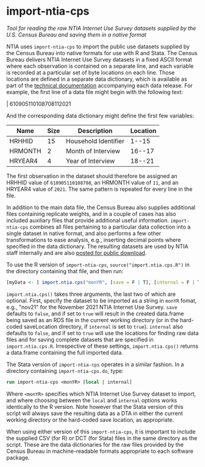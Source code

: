 # import-ntia-cps

*Tool for reading the raw NTIA Internet Use Survey datasets supplied by the U.S. Census Bureau and saving them in a native format*

NTIA uses `import-ntia-cps` to import the public use datasets supplied by the Census Bureau into native formats for use with R and Stata. The Census Bureau delivers NTIA Internet Use Survey datasets in a fixed ASCII format where each observation is contained on a separate line, and each variable is recorded at a particular set of byte locations on each line. Those locations are defined in a separate data dictionary, which is available as part of the [technical documentation](https://github.com/NTIADC/ntia-internet-use-survey/tree/main/tech-docs) accompanying each data release. For example, the first line of a data file might begin with the following text:

| 610905110108708112021

And the corresponding data dictionary might define the first few variables:

| Name    | Size | Description          | Location |
|---------|------|----------------------|----------|
| HRHHID  | 15   | Household Identifier | 1--15    |
| HRMONTH | 2    | Month of Interview   | 16--17   |
| HRYEAR4 | 4    | Year of Interview    | 18--21   |

The first observation in the dataset should therefore be assigned an HRHHID value of `610905110108708`, an HRMONTH value of `11`, and an HRYEAR4 value of `2021`. The same pattern is repeated for every line in the file.

In addition to the main data file, the Census Bureau also supplies additional files containing replicate weights, and in a couple of cases has also included auxiliary files that provide additional useful information. `import-ntia-cps` combines all files pertaining to a particular data collection into a single dataset in native format, and also performs a few other transformations to ease analysis, e.g., inserting decimal points where specified in the data dictionary. The resulting datasets are used by NTIA staff internally and are also [posted for public download](https://www.ntia.gov/page/download-ntia-internet-use-survey-datasets).

To use the R version of `import-ntia-cps`, `source("import.ntia.cps.R")` in the directory containing that file, and then run:

``` r
[myData <- ] import.ntia.cps("monYR", [save = F | T], [internal = F | T])
```

`import.ntia.cps()` takes three arguments, the last two of which are optional. First, specify the dataset to be imported as a string in `monYR` fomat, e.g., "nov21" for the November 2021 NTIA Internet Use Survey. `save` defaults to `false`, and if set to `true` will result in the created data.frame being saved as an RDS file in the current working directory (or in the hard-coded saveLocation directory, if `internal` is set to `true`). `internal` also defaults to `false`, and if set to `true` will use the locations for finding raw data files and for saving complete datasets that are specified in `import.ntia.cps.R`. Irrespective of these settings, `import.ntia.cps()` returns a data.frame containing the full imported data.

The Stata version of `import-ntia-cps` operates in a similar fashion. In a directory containing `import-ntia-cps.do`, type:

``` stata
run import-ntia-cps <monYR> [local | internal]
```

Where `<monYR>` specifies which NTIA Internet Use Survey dataset to import, and where choosing between the `local` and `internal` options works identically to the R version. Note however that the Stata version of this script will always save the resulting data as a DTA in either the current working directory or the hard-coded save location, as appropriate.

When using either version of this `import-ntia-cps`, it is important to include the supplied CSV (for R) or DCT (for Stata) files in the same directory as the script. These are the data dictionaries for the raw files provided by the Census Bureau in machine-readable formats appropriate to each software package.
